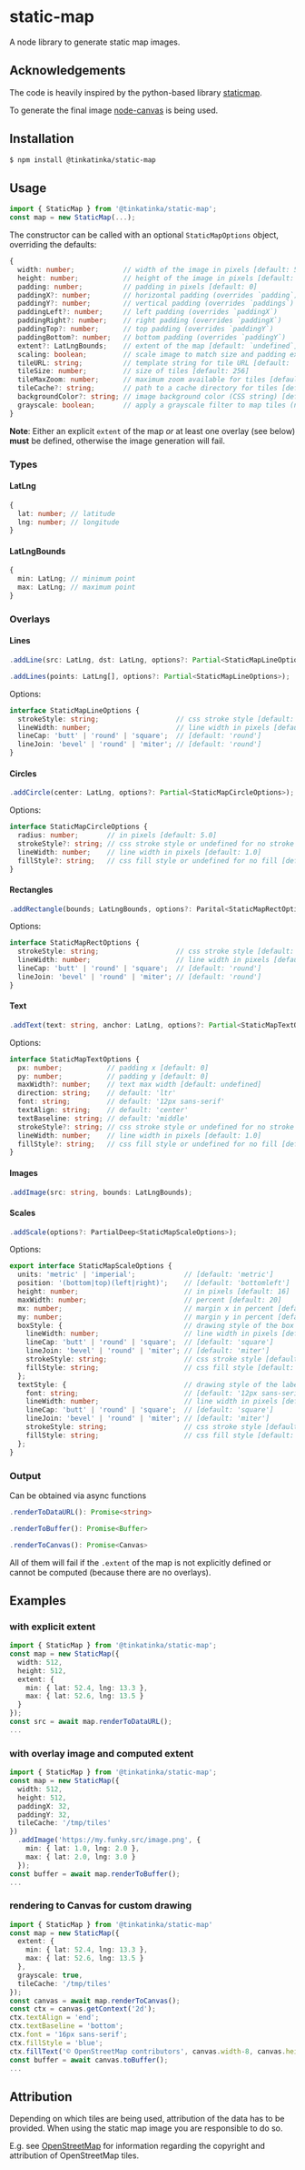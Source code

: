 # static-map
A node library to generate static map images.

## Acknowledgements
The code is heavily inspired by the python-based library [staticmap](https://github.com/komoot/staticmap).

To generate the final image [node-canvas](https://github.com/Automattic/node-canvas) is being used.

## Installation
```bash
$ npm install @tinkatinka/static-map
```

## Usage
```ts
import { StaticMap } from '@tinkatinka/static-map';
const map = new StaticMap(...);
```
The constructor can be called with an optional `StaticMapOptions` object, overriding the defaults:

```ts
{
  width: number;            // width of the image in pixels [default: 512]
  height: number;           // height of the image in pixels [default: 512]
  padding: number;          // padding in pixels [default: 0]
  paddingX?: number;        // horizontal padding (overrides `padding`)
  paddingY?: number;        // vertical padding (overrides `paddings`)
  paddingLeft?: number;     // left padding (overrides `paddingX`)
  paddingRight?: number;    // right padding (overrides `paddingX`)
  paddingTop?: number;      // top padding (overrides `paddingY`)
  paddingBottom?: number;   // bottom padding (overrides `paddingY`)
  extent?: LatLngBounds;    // extent of the map [default: `undefined`]
  scaling: boolean;         // scale image to match size and padding exactly [default: `true`]
  tileURL: string;          // template string for tile URL [default: 'https://tile.openstreetmap.org/{z}/{x}/{y}.png']
  tileSize: number;         // size of tiles [default: 256]
  tileMaxZoom: number;      // maximum zoom available for tiles [default: 20]
  tileCache?: string;       // path to a cache directory for tiles [default: `undefined`]
  backgroundColor?: string; // image background color (CSS string) [default: `undefined`]
  grayscale: boolean;       // apply a grayscale filter to map tiles (not overlays) [default: `false`]
}
```
**Note**: Either an explicit `extent` of the map *or* at least one overlay (see below) **must** be defined,
otherwise the image generation will fail.

### Types

#### LatLng
```ts
{
  lat: number; // latitude
  lng: number; // longitude
}
```

#### LatLngBounds
```ts
{ 
  min: LatLng; // minimum point
  max: LatLng; // maximum point
}
```

### Overlays

#### Lines
```ts
.addLine(src: LatLng, dst: LatLng, options?: Partial<StaticMapLineOptions>);

.addLines(points: LatLng[], options?: Partial<StaticMapLineOptions>);
```

Options:

```ts
interface StaticMapLineOptions {
  strokeStyle: string;                   // css stroke style [default: 'black']
  lineWidth: number;                     // line width in pixels [default: 1.0]
  lineCap: 'butt' | 'round' | 'square';  // [default: 'round']
  lineJoin: 'bevel' | 'round' | 'miter'; // [default: 'round']
}
```

#### Circles
```ts
.addCircle(center: LatLng, options?: Partial<StaticMapCircleOptions>);
```

Options:

```ts
interface StaticMapCircleOptions {
  radius: number;       // in pixels [default: 5.0]
  strokeStyle?: string; // css stroke style or undefined for no stroke [default: 'black']
  lineWidth: number;    // line width in pixels [default: 1.0]
  fillStyle?: string;   // css fill style or undefined for no fill [default: 'rgba(0, 0, 0, 0.3)']
}
```

#### Rectangles
```ts
.addRectangle(bounds; LatLngBounds, options?: Parital<StaticMapRectOptions>);
```

Options:

```ts
interface StaticMapRectOptions {
  strokeStyle: string;                   // css stroke style [default: 'black']
  lineWidth: number;                     // line width in pixels [default: 1.0]
  lineCap: 'butt' | 'round' | 'square';  // [default: 'round']
  lineJoin: 'bevel' | 'round' | 'miter'; // [default: 'round']
}
```

#### Text
```ts
.addText(text: string, anchor: LatLng, options?: Partial<StaticMapTextOptions>);
```

Options:

```ts
interface StaticMapTextOptions {
  px: number;           // padding x [default: 0]
  py: number;           // padding y [default: 0]
  maxWidth?: number;    // text max width [default: undefined]
  direction: string;    // default: 'ltr'
  font: string;         // default: '12px sans-serif'
  textAlign: string;    // default: 'center'
  textBaseline: string; // default: 'middle'
  strokeStyle?: string; // css stroke style or undefined for no stroke [default: undefined]
  lineWidth: number;    // line width in pixels [default: 1.0]
  fillStyle?: string;   // css fill style or undefined for no fill [default: 'black']
}
```

#### Images
```ts
.addImage(src: string, bounds: LatLngBounds);
```

#### Scales
```ts
.addScale(options?: PartialDeep<StaticMapScaleOptions>);
```

Options:

```ts
export interface StaticMapScaleOptions {
  units: 'metric' | 'imperial';            // [default: 'metric']
  position: '(bottom|top)(left|right)';    // [default: 'bottomleft']
  height: number;                          // in pixels [default: 16]
  maxWidth: number;                        // percent [default: 20]
  mx: number;                              // margin x in percent [default: 4]
  my: number;                              // margin y in percent [default: 4]
  boxStyle: {                              // drawing style of the box
    lineWidth: number;                     // line width in pixels [default: 1.0]
    lineCap: 'butt' | 'round' | 'square';  // [default: 'square']
    lineJoin: 'bevel' | 'round' | 'miter'; // [default: 'miter']
    strokeStyle: string;                   // css stroke style [default: 'black']
    fillStyle: string;                     // css fill style [default: 'rgba(255, 255, 255, 0.3)']
  };
  textStyle: {                             // drawing style of the label
    font: string;                          // [default: '12px sans-serif']
    lineWidth: number;                     // line width in pixels [default: 1.0]
    lineCap: 'butt' | 'round' | 'square';  // [default: 'square']
    lineJoin: 'bevel' | 'round' | 'miter'; // [default: 'miter']
    strokeStyle: string;                   // css stroke style [default: 'black']
    fillStyle: string;                     // css fill style [default: 'rgba(255, 255, 255, 0.3)']
  };
}
```

### Output
Can be obtained via async functions

```ts
.renderToDataURL(): Promise<string>

.renderToBuffer(): Promise<Buffer>

.renderToCanvas(): Promise<Canvas>
```

All of them will fail if the `.extent` of the map is not explicitly defined or cannot be computed (because there are
no overlays).

## Examples

### with explicit extent
```ts
import { StaticMap } from '@tinkatinka/static-map';
const map = new StaticMap({
  width: 512,
  height: 512,
  extent: {
  	min: { lat: 52.4, lng: 13.3 },
  	max: { lat: 52.6, lng: 13.5 }
  }
});
const src = await map.renderToDataURL();
...
```

### with overlay image and computed extent
```ts
import { StaticMap } from '@tinkatinka/static-map';
const map = new StaticMap({
  width: 512,
  height: 512,
  paddingX: 32,
  paddingY: 32,
  tileCache: '/tmp/tiles'
})
  .addImage('https://my.funky.src/image.png', {
  	min: { lat: 1.0, lng: 2.0 },
  	max: { lat: 2.0, lng: 3.0 }
  });
const buffer = await map.renderToBuffer();
...
```

### rendering to Canvas for custom drawing
```ts
import { StaticMap } from '@tinkatinka/static-map'
const map = new StaticMap({
  extent: {
  	min: { lat: 52.4, lng: 13.3 },
  	max: { lat: 52.6, lng: 13.5 }
  },
  grayscale: true,
  tileCache: '/tmp/tiles'
});
const canvas = await map.renderToCanvas();
const ctx = canvas.getContext('2d');
ctx.textAlign = 'end';
ctx.textBaseline = 'bottom';
ctx.font = '16px sans-serif';
ctx.fillStyle = 'blue';
ctx.fillText('© OpenStreetMap contributors', canvas.width-8, canvas.height-8);
const buffer = await canvas.toBuffer();
...
```

## Attribution
Depending on which tiles are being used, attribution of the data has to be provided. When using the static map image
you are responsible to do so.

E.g. see [OpenStreetMap](https://www.openstreetmap.org/copyright) for information regarding the copyright and
attribution of OpenStreetMap tiles.
